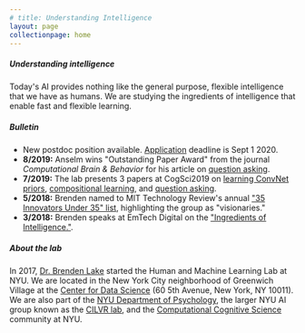 ```yaml
---
# title: Understanding Intelligence
layout: page
collectionpage: home
---
```


##### Understanding intelligence

Today's AI provides nothing like the general purpose, flexible intelligence that we have as humans. We are studying the ingredients of intelligence that enable fast and flexible learning.

##### Bulletin
- New postdoc position available. [Application](/apply/) deadline is Sept 1 2020.
- **8/2019:** Anselm wins "Outstanding Paper Award" from the journal _Computational Brain & Behavior_ for his article on [question asking](https://cims.nyu.edu/~brenden/papers/RotheEtAl2018CompBrainBehavior.pdf).
- **7/2019:** The lab presents 3 papers at CogSci2019 on [learning ConvNet priors](https://cims.nyu.edu/~brenden/papers/FeinmanLake2019CogSci.pdf), [compositional learning](https://cims.nyu.edu/~brenden/papers/LakeEtAl2019CogSci.pdf), and [question asking](https://cims.nyu.edu/~brenden/papers/RotheEtAl2019CogSci.pdf).
- **5/2018:** Brenden named to MIT Technology Review's annual ["35 Innovators Under 35" list](https://www.technologyreview.com/lists/innovators-under-35/2018/visionary/brenden-lake/), highlighting the group as "visionaries."
- **3/2018:** Brenden speaks at EmTech Digital on the ["Ingredients of Intelligence."](https://events.technologyreview.com/video/watch/brenden-lake-ingredients-intelligence/).

##### About the lab
In 2017, [Dr. Brenden Lake](https://cims.nyu.edu/~brenden/) started the Human and Machine Learning Lab at NYU. We are located in the New York City neighborhood of Greenwich Village at the [Center for Data Science](https://cds.nyu.edu/) (60 5th Avenue, New York, NY 10011). We are also part of the [NYU Department of Psychology](https://as.nyu.edu/content/nyu-as/as/departments/psychology.html), the larger NYU AI group known as the [CILVR lab](https://wp.nyu.edu/cilvr/), and the [Computational Cognitive Science](http://nyuccl.org/cogsci/) community at NYU.